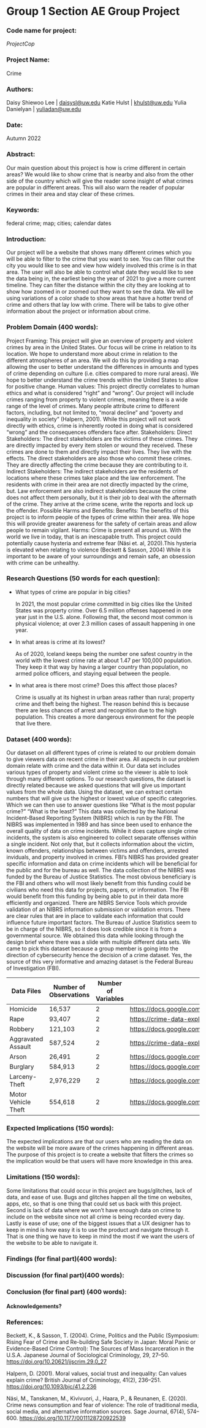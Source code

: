 # Group 1 Section AE Group Project

### Code name for project:
_ProjectCop_

### Project Name:
Crime

### Authors:
Daisy Shiewoo Lee | daisysl@uw.edu	Katie Hulst | khulst@uw.edu	 Yulia Danielyan | yuliadan@uw.edu  

### Date:
Autumn 2022

### Abstract:
Our main question about this project is how is crime different in certain areas? We would like to show crime that is nearby and also from the other side of the country which will give the reader some insight of what crimes are popular in different areas. This will also warn the reader of popular crimes in their area and stay clear of these crimes.

### Keywords:
federal crime; map; cities; calendar dates

### Introduction:
Our project will be a website that shows many different crimes which you will be able to filter to the crime that you want to see. You can filter out the city you would like to see and view how widely involved this crime is in that area. The user will also be able to control what date they would like to see the data being in, the earliest being the year of 2021 to give a more current timeline. They can filter the distance within the city they are looking at to show how zoomed in or zoomed out they want to see the data. We will be using variations of a color shade to show areas that have a hotter trend of crime and others that lay low with crime. There will be tabs to give other information about the project or information about crime.

### Problem Domain (400 words):
Project Framing:
This project will give an overview of property and violent crimes by area in the United States. Our focus will be crime in relation to its location. We hope to understand more about crime in relation to the different atmospheres of an area. We will do this by providing a map allowing the user to better understand the differences in amounts and types of crime depending on culture (i.e. cities compared to more rural areas). We hope to better understand the crime trends within the United States to allow for positive change.
Human values:
This project directly correlates to human ethics and what is considered “right” and “wrong”. Our project will include crimes ranging from property to violent crimes, meaning there is a wide range of the level of crimes. Many people attribute crime to different factors, including, but not limited to, “moral decline” and “poverty and inequality in society” (Halpern, 2001).  While this project will not work directly with ethics, crime is inherently rooted in doing what is considered “wrong” and the consequences offenders face after.
Stakeholders:
Direct Stakeholders:
The direct stakeholders are the victims of these crimes. They are directly impacted by every item stolen or wound they received. These crimes are done to them and directly impact their lives. They live with the effects. The direct stakeholders are also those who commit these crimes. They are directly affecting the crime because they are contributing to it.
Indirect Stakeholders:
The indirect stakeholders are the residents of locations where these crimes take place and the law enforcement. The residents with crime in their area are not directly impacted by the crime, but. Law enforcement are also indirect stakeholders because the crime does not affect them personally, but it is their job to deal with the aftermath of the crime. They arrive at the crime scene, write the reports and lock up the offender.
Possible Harms and Benefits:
	Benefits:
The benefits of this project is to inform people of the types of crime within their area. We hope this will provide greater awareness for the safety of certain areas and allow people to remain vigilant.
	Harms:
Crime is present all around us. With the world we live in today, that is an inescapable truth. This project could potentially cause hysteria and extreme fear (Näsi et. al, 2020).This hysteria is elevated when relating to violence (Beckett & Sasson, 2004) While it is important to be aware of your surroundings and remain safe, an obsession with crime can be unhealthy.


### Research Questions (50 words for each question):
* What types of crime are popular in big cities?

  In 2021, the most popular crime committed in big cities like the United States was property crime. Over 6.5 million offenses happened in one year just in the U.S. alone. Following that, the second most common is physical violence; at over 2.3 million cases of assault happening in one year.
* In what areas is crime at its lowest?

  As of 2020, Iceland keeps being the number one safest country in the world with the lowest crime rate at about 1.47 per 100,000 population. They keep it that way by having a larger country than population, no armed police officers, and staying equal between the people.
* In what area is there most crime? Does this affect those places?

  Crime is usually at its highest in urban areas rather than rural; property crime and theft being the highest. The reason behind this is because there are less chances of arrest and recognition due to the high population. This creates a more dangerous environment for the people that live there.


### Dataset (400 words):
Our dataset on all different types of crime is related to our problem domain to give viewers data on recent crime in their area. All aspects in our problem domain relate with crime and the data within it. Our data set includes various types of property and violent crime so the viewer is able to look through many different options. To our research questions, the dataset is directly related because we asked questions that will give us important values from the whole data. Using the dataset, we can extract certain numbers that will give us the highest or lowest value of specific categories. Which we can then use to answer questions like “What is the most popular crime?” “What is the least?”
This data was collected by the National Incident-Based Reporting System (NIBRS) which is run by the FBI. The NIBRS was implemented in 1989 and has since been used to enhance the overall quality of data on crime incidents. While it does capture single crime incidents, the system is also engineered to collect separate offenses within a single incident. Not only that, but it collects information about the victim, known offenders, relationships between victims and offenders, arrested inviduals, and property involved in crimes. FBI’s NIBRS has provided greater specific information and data on crime incidents which will be beneficial for the public and for the bureau as well.
The data collection of the NIBRS was funded by the Bureau of Justice Statistics. The most obvious beneficiary is the FBI and others who will most likely benefit from this funding could be civilians who need this data for projects, papers, or information. The FBI would benefit from this funding by being able to put in their data more efficiently and organized. There are NIBRS Service Tools which provide validation of an NIBRS information submission or validation errors. There are clear rules that are in place to validate each information that could influence future important factors. The Bureau of Justice Statistics seem to be in charge of the NIBRS, so it does look credible since it is from a governmental source. We obtained this data while looking through the design brief where there was a slide with multiple different data sets. We came to pick this dataset because a group member is going into the direction of cybersecurity hence the decision of a crime dataset. Yes, the source of this very informative and amazing dataset is the Federal Bureau of Investigation (FBI).

|Data Files |Number of Observations |Number of Variables | Citation/URL |
|---------------| --------------| --------------| --------------
|Homicide | 16,537 | 2 | https://docs.google.com/spreadsheets/d/1IbOdgU64Hyi7b_7WS8hZ2AaO_dkS8sRI/edit#gid=1322305719 |
|Rape | 93,407 | 2 | https://crime-data-explorer.app.cloud.gov/pages/explorer/crime/crime-trend |
|Robbery | 121,103 | 2 | https://docs.google.com/spreadsheets/d/1IbOdgU64Hyi7b_7WS8hZ2AaO_dkS8sRI/edit#gid=1322305719 |
|Aggravated Assault | 587,524 | 2 | https://crime-data-explorer.app.cloud.gov/pages/explorer/crime/crime-trend |
|Arson | 26,491 | 2 | https://docs.google.com/spreadsheets/d/1IbOdgU64Hyi7b_7WS8hZ2AaO_dkS8sRI/edit#gid=1322305719 |
|Burglary | 584,913 | 2 | https://docs.google.com/spreadsheets/d/1IbOdgU64Hyi7b_7WS8hZ2AaO_dkS8sRI/edit#gid=1322305719 |
|Larceny-Theft | 2,976,229 | 2 | https://docs.google.com/spreadsheets/d/1IbOdgU64Hyi7b_7WS8hZ2AaO_dkS8sRI/edit#gid=1322305719 |
|Motor Vehicle Theft | 554,618 | 2 | https://docs.google.com/spreadsheets/d/1IbOdgU64Hyi7b_7WS8hZ2AaO_dkS8sRI/edit#gid=1322305719 |


### Expected Implications (150 words):
The expected implications are that our users who are reading the data on the website will be more aware of the crimes happening in different areas. The purpose of this project is to create a website that filters the crimes so the implication would be that users will have more knowledge in this area.  


### Limitations (150 words):
Some limitations that could occur in this project are bugs/glitches, lack of data, and ease of use. Bugs and glitches happen all the time on websites, apps, etc, so that is one thing that could set us back with this project. Second is lack of data where we won’t have enough data on crime to include on the website since not all crime is being recorded every day. Lastly is ease of use; one of the biggest issues that a UX designer has to keep in mind is how easy it is to use the product and navigate through it. That is one thing we have to keep in mind the most if we want the users of the website to be able to navigate it.

### Findings (for final part)(400 words):

### Discussion (for final part)(400 words):

### Conclusion (for final part) (400 words):

#### Acknowledgements?

### References:
Beckett, K., & Sasson, T. (2004). Crime, Politics and the Public (Symposium: Rising Fear of Crime and Re-building Safe Society in Japan: Moral Panic or Evidence-Based Crime Control): The Sources of Mass Incarceration in the U.S.A. Japanese Journal of Sociological Criminology, 29, 27–50. https://doi.org/10.20621/jjscrim.29.0_27

Halpern, D. (2001). Moral values, social trust and inequality: Can values explain crime? British Journal of Criminology, 41(2), 236–251. https://doi.org/10.1093/bjc/41.2.236

Näsi, M., Tanskanen, M., Kivivuori, J., Haara, P., &amp; Reunanen, E. (2020). Crime news consumption and fear of violence: The role of traditional media, social media, and alternative information sources. Sage Journal, 67(4), 574–600. https://doi.org/10.1177/0011128720922539
